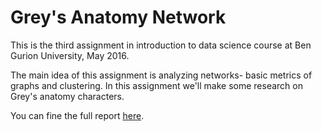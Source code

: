 # Grey's Anatomy Network

This is the third assignment in introduction to data science course at Ben Gurion University, May 2016.

The main idea of this assignment is analyzing networks- basic metrics of graphs and clustering.   In this assignment we'll make some research on Grey's anatomy characters.

You can fine the full report [here](https://github.com/lidanh/data-science-greys-anatomy/blob/master/Greys_anatomy.md).
